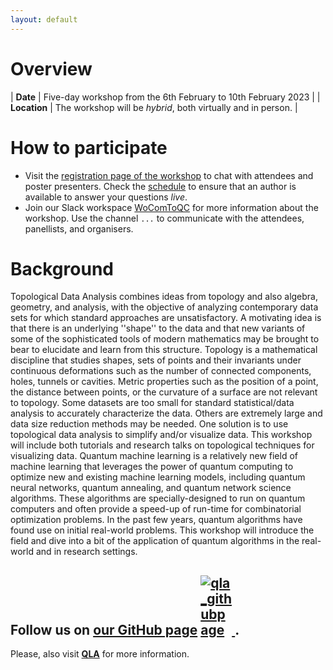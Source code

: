 ```yaml
---
layout: default
---
```


# Overview

| **Date** | Five-day workshop from the 6th February to 10th February 2023 |
| **Location** | The workshop will be *hybrid*, both virtually and in person. |





# How to participate

- Visit the [registration page of the workshop]()
  to chat with attendees and poster presenters. Check the [schedule](/schedule) to ensure that an author is available to answer your questions *live*.
- Join our Slack workspace [WoComToQC]() for more information about the workshop.  Use the channel `...` to communicate with the attendees, panellists, and
  organisers.

# Background

Topological Data Analysis combines ideas from topology and also algebra, geometry, and analysis, with the objective of analyzing contemporary data sets for which standard approaches are unsatisfactory.  A motivating idea is that there is an underlying ''shape'' to the data and that new variants of some of the sophisticated tools of modern mathematics may be brought to bear to elucidate and learn from this structure. Topology is a mathematical discipline that studies shapes, sets of points and their invariants under continuous deformations such as the number of connected components, holes, tunnels or cavities. Metric properties such as the position of a point, the distance between points, or the curvature of a surface are not relevant to topology. Some datasets are too small for standard statistical/data analysis to accurately characterize the data. Others are extremely large and data size reduction methods may be needed. One solution is to use topological data analysis to simplify and/or visualize data. This workshop will include both tutorials and research talks on topological techniques for visualizing data. Quantum machine learning is a relatively new field of machine learning that leverages the power of quantum computing to optimize new and existing machine learning models, including quantum neural networks, quantum annealing, and quantum network science algorithms. These algorithms are specially-designed to run on quantum computers and often provide a speed-up of run-time for combinatorial optimization problems. In the past few years, quantum algorithms have found use on initial real-world problems. This workshop will introduce the field and dive into a bit of the application of quantum algorithms in the real-world and in research settings.


## Follow us on [**our GitHub page**](https://github.com/gabayae) <a href="https://github.com/QLA-ML-DS" ><img src="assets/images/logo-github.PNG" style="float:center; max-width: 50px; display: inline" alt="qla_githubpage"/> </a>.



Please, also visit [**QLA**](https://quantumleapafrica.org/) for more information.






